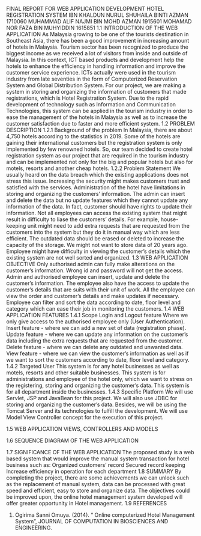 FINAL REPORT FOR WEB APPLICATION DEVELOPMENT
HOTEL REGISTRATION SYSTEM
IBN KHALDUN
NURUL SHUHAILA BINTI AZMAN 1710060
MUHAMMAD ALIF NAJMI BIN MOHD AZMAN 1915601
MOHAMAD NOR FAZA BIN MUHYIDDIN 1615851
1.1 INTRODUCTION OF THE WEB APPLICATION 
As Malaysia growing to be one of the tourists destination in Southeast Asia, there has been a good improvement in increasing amount of hotels in Malaysia. Tourism sector has been recognized to produce the biggest income as we received a lot of visitors from inside and outside of Malaysia. In this context, ICT based products and development help the hotels to enhance the efficiency in handling information and improve the customer service experience. ICTs actually were used in the tourism industry from late seventies in the form of Computerized Reservation System and Global Distribution System. For our project, we are making a system in storing and organizing the information of customers that made registrations, which is Hotel Registration System. Due to the rapid development of technology such as Information and Communication Technologies, this system can be applied in the tourism industry in order to ease the management of the hotels in Malaysia as well as to increase the customer satisfaction due to faster and more efficient system.
1.2 PROBLEM DESCRIPTION
1.2.1 Background of the problem 
In Malaysia, there are about 4,750 hotels according to the statistics in 2019. Some of the hotels are gaining their international customers but the registration system is only implemented by few renowned hotels. So, our team decided to create hotel registration system as our project that are required in the tourism industry and can be implemented not only for the big and popular hotels but also for motels, resorts and another cheap hotels.
1.2.2 Problem Statement 
We usually heard on the data breach which the existing applications does not stress this issue. Increasing the security might makes customers trust and satisfied with the services. Administration of the hotel have limitations in storing and organizing the customers’ information. The admin can insert and delete the data but no update features which they cannot update any information of the data. In fact, customer should have rights to update their information. Not all employees can access the existing system that might result in difficulty to liase the customers’ details. For example, house-keeping unit might need to add extra requests that are requested from the customers into the system but they do it in manual way which are less efficient. The outdated data should be erased or deleted to increase the capacity of the storage. We might not want to store data of 20 years ago. Employee might have difficulty in viewing the customer’s details which the existing system are not well sorted and organized.
1.3 WEB APPLICATION OBJECTIVE 
Only authorised admin can fully make alterations on the customer’s information. Wrong id and password will not get the access. Admin and authorised employee can insert, update and delete the customer’s information. The employee also have the access to update the customer’s details that are suits with their unit of work. All the employee can view the order and customer’s details and make updates if necessary. Employee can filter and sort the data according to date, floor level and category which can ease their job in monitoring the customers.
1.4 WEB APPLICATION FEATURES
1.4.1 Scope Login and Logout feature 
Where we only give access to the authorised employee only (User Authentication). Insert feature - where we can add a new set of data (registration phase). Update feature - where we can update any information on the customer’s data including the extra requests that are requested from the customer. Delete feature - where we can delete any outdated and unwanted data. View feature - where we can view the customer’s information as well as if we want to sort the customers according to date, floor level and category.
1.4.2 Targeted User 
This system is for any hotel businesses as well as motels, resorts and other suitable businesses. This system is for administrations and employee of the hotel only, which we want to stress on the registering, storing and organizing the customer’s data. This system is for all department inside the businesses.
1.4.3 Specific Platform 
We will use Servlet, JSP and JavaBean for this project. We will also use JDBC for storing and organizing the customer’s data. Besides, we will be using the Tomcat Server and its technologies to fulfill the development. We will use Model View Controller concept for the execution of this project.

1.5 WEB APPLICATION VIEWS, CONTROLLERS AND MODELS
 
1.6 SEQUENCE DIAGRAM OF THE WEB APPLICATION
 

1.7 SIGNIFICANCE OF THE WEB APPLICATION
The proposed study is a web based system that would improve the manual system transaction for hotel business such as: Organized customers’ record Secured record keeping Increase efficiency in operation for each department
1.8 SUMMARY 
By completing the project, there are some achievements we can unlock such as the replacement of manual system, data can be processed with great speed and efficient, easy to store and organize data. The objectives could be improved upon, the online hotel management system developed will offer greater opportunity in Hotel management.
1.9 REFERENCES
1.	Ogirima Sanni Omuya. (2014). “ Online computerized Hotel Management System”, JOURNAL OF COMPUTATION IN BIOSCIENCES AND ENGINEERING.

